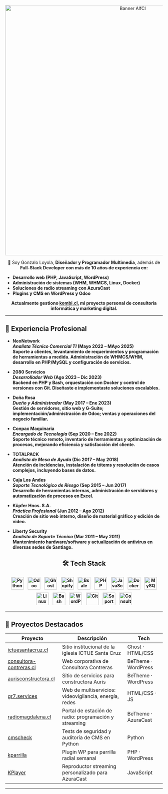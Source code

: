 <!-- Banner opcional -->
<!-- Banner -->
<p align="center">
  <img src="https://alf.cl/wp-content/uploads/2025/03/logo.webp" alt="Banner AlfCl" width="800" />
</p>


<p align="center">👋 Soy Gonzalo Loyola, <strong>Diseñador y Programador Multimedia</strong>, además de <strong>Full-Stack Developer  con más de 10 años de experiencia en:</p>

<ul>
  <li>Desarrollo web (PHP, JavaScript, WordPress)</li>
  <li>Administración de sistemas (WHM, WHMCS, Linux, Docker)</li>
  <li>Soluciones de radio streaming con AzuraCast</li>
  <li>Plugins y CMS en WordPress y Odoo</li>
</ul>

<p align="center">Actualmente gestiono <a href="https://kombi.cl">kombi.cl</a>, mi proyecto personal de consultoría informática y marketing digital.</p>


---

## 💼 Experiencia Profesional

- **NeoNetwork**  
  *Analista Técnico Comercial TI* (Mayo 2022 – MAyo  2025)  
  Soporte a clientes, levantamiento de requerimientos y programación de herramientas a medida. Administración de WHMCS/WHM, desarrollo en PHP/MySQL y configuración de servicios.

- **2080 Servicios**  
  *Desarrollador Web* (Ago 2023 – Dic 2023)  
  Backend en PHP y Bash, orquestación con Docker y control de versiones con Git. Diseñaste e implementaste soluciones escalables.

- **Doña Rosa**  
  *Dueño y Administrador* (May 2017 – Ene 2023)  
  Gestión de servidores, sitio web y G-Suite; implementación/administración de Odoo; ventas y operaciones del negocio familiar.

- **Conpax Maquinaria**  
  *Encargado de Tecnología* (Sep 2020 – Ene 2022)  
  Soporte técnico remoto, inventario de herramientas y optimización de procesos, mejorando eficiencia y satisfacción del cliente.

- **TOTALPACK**  
  *Analista de Mesa de Ayuda* (Dic 2017 – May 2018)  
  Atención de incidencias, instalación de tótems y resolución de casos complejos, incluyendo bases de datos.

- **Caja Los Andes**  
  *Soporte Tecnológico de Riesgo* (Sep 2015 – Jun 2017)  
  Desarrollo de herramientas internas, administración de servidores y automatización de procesos en Excel.

- **Küpfer Hnos. S.A.**  
  *Práctica Profesional* (Jun 2012 – Ago 2012)  
  Creación de sitio web interno, diseño de material gráfico y edición de video.

- **Liberty Security**  
  *Analista de Soporte Técnico* (Mar 2011 – May 2011)  
  Mantenimiento hardware/software y actualización de antivirus en diversas sedes de Santiago.


<!-- Tech Stack -->
<!-- Tech Stack -->
<h2 align="center">🛠 Tech Stack</h2>
<p align="center">
  <img alt="Python"        src="https://img.shields.io/badge/Python-3776AB?logo=python&style=for-the-badge"        height="40" style="margin:5px;" />
  <img alt="Odoo"          src="https://img.shields.io/badge/Odoo-7A0928?logo=odoo&style=for-the-badge"             height="40" style="margin:5px;" />
  <img alt="Ghost"         src="https://img.shields.io/badge/Ghost-000000?logo=ghost&style=for-the-badge"            height="40" style="margin:5px;" />
  <img alt="Shopify"       src="https://img.shields.io/badge/Shopify-96BF48?logo=shopify&style=for-the-badge"        height="40" style="margin:5px;" />
  <img alt="Bsale"         src="https://img.shields.io/badge/Bsale-4B4B4B?style=for-the-badge"                       height="40" style="margin:5px;" />
  <img alt="PHP"           src="https://img.shields.io/badge/PHP-777BB4?logo=php&style=for-the-badge"                height="40" style="margin:5px;" />
  <img alt="JavaScript"    src="https://img.shields.io/badge/JavaScript-F7DF1E?logo=javascript&style=for-the-badge" height="40" style="margin:5px;" />
  <img alt="Docker"        src="https://img.shields.io/badge/Docker-2496ED?logo=docker&style=for-the-badge"          height="40" style="margin:5px;" />
  <img alt="MySQL"         src="https://img.shields.io/badge/MySQL-4479A1?logo=mysql&style=for-the-badge"             height="40" style="margin:5px;" />
  <img alt="Linux"         src="https://img.shields.io/badge/Linux-FCC624?logo=linux&style=for-the-badge"            height="40" style="margin:5px;" />
  <img alt="Bash"          src="https://img.shields.io/badge/Bash-4EAA25?logo=gnu-bash&style=for-the-badge"           height="40" style="margin:5px;" />
  <img alt="WordPress"     src="https://img.shields.io/badge/WordPress-21759B?logo=wordpress&style=for-the-badge"   height="40" style="margin:5px;" />
  <img alt="Git"           src="https://img.shields.io/badge/Git-F05032?logo=git&style=for-the-badge"               height="40" style="margin:5px;" />
  <img alt="Soporte Remoto" src="https://img.shields.io/badge/Soporte_Remoto-lightgrey?style=for-the-badge"       height="40" style="margin:5px;" />
  <img alt="Consultoría"    src="https://img.shields.io/badge/Consultoría-lightgrey?style=for-the-badge"          height="40" style="margin:5px;" />
</p>



---

## 🚀 Proyectos Destacados

| Proyecto                                           | Descripción                                           | Tech                |
|----------------------------------------------------|-------------------------------------------------------|---------------------|
| [ictuesantacruz.cl](https://ictuesantacruz.cl)     | Sitio institucional de la iglesia ICTUE Santa Cruz    | Ghost · HTML/CSS    |
| [consultora-contreras.cl](https://consultora-contreras.cl) | Web corporativa de Consultora Contreras             | BeTheme · WordPress |
| [aurisconstructora.cl](https://aurisconstructora.cl)| Sitio de servicios para constructora Auris            | BeTheme · WordPress |
| [gr7.services](https://gr7.services)               | Web de multiservicios: videovigilancia, energía, redes| HTML/CSS · JS       |
| [radiomagdalena.cl](https://radiomagdalena.cl)      | Portal de estación de radio: programación y streaming  | BeTheme · AzuraCast |
| [cmscheck](https://github.com/alfcl/cmscheck)      | Tests de seguridad y auditoría de CMS en Python       | Python              |
| [kparrilla](https://github.com/alfcl/kparrilla)    | Plugin WP para parrilla radial semanal                | PHP · WordPress     |
| [KPlayer](https://github.com/alfcl/KPlayer)        | Reproductor streaming personalizado para AzuraCast    | JavaScript          |


---
